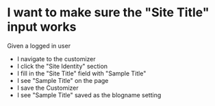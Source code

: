 # I want to make sure the "Site Title" input works

Given a logged in user

- I navigate to the customizer
- I click the "Site Identity" section
- I fill in the "Site Title" field with "Sample Title"
- I see "Sample Title" on the page
- I save the Customizer
- I see "Sample Title" saved as the blogname setting